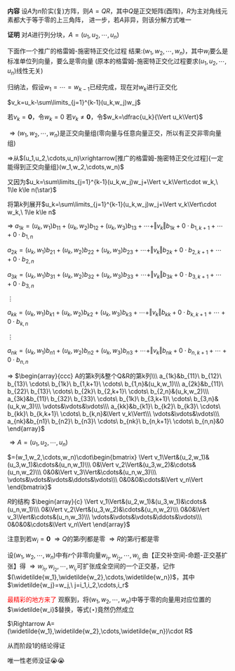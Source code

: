 **内容**
设$A$为$n$阶实(复)方阵，则$A=QR$，其中$Q$是正交矩阵(酉阵)，$R$为主对角线元素都大于等于零的上三角阵，
进一步，若$A$非异，则该分解方式唯一

**证明**
对$A$进行列分块，$A=(u_1,u_2,\cdots,u_n)$

下面作一个推广的格雷姆-施密特正交化过程
结果:$(w_1,w_2,\cdots,w_n)$，其中$w_i$要么是标准单位列向量，要么是零向量
(原本的格雷姆-施密特正交化过程要求$(u_1,u_2,\cdots,u_n)$线性无关)

归纳法，假设$w_1=\cdots=w_{k-1}$已经完成，现在对$w_k$进行正交化

$v_k=u_k-\sum\limits_{j=1}^{k-1}(u_k,w_j)w_j$

若$v_k=\mathbf0$，令$w_k=0$
若$v_k\neq\mathbf0$，令$w_k=\dfrac{u_k}{\Vert u_k\Vert}$

$\Rightarrow(w_1,w_2,\cdots,w_n)$是正交向量组(零向量与任意向量正交，所以有正交非零向量组)

$\Rightarrow$从$(u_1,u_2,\cdots,u_n)\xrightarrow[推广的格雷姆-施密特正交化过程]{一定能得到正交向量组}(w_1,w_2,\cdots,w_n)$

又因为$u_k=\sum\limits_{j=1}^{k-1}(u_k,w_j)w_j+\Vert v_k\Vert\cdot w_k,\ 1\le k\le n(\star)$

将第$k$列展开$u_k=\sum\limits_{j=1}^{k-1}(u_k,w_j)w_j+\Vert v_k\Vert\cdot w_k,\ 1\le k\le n$

$\Rightarrow$
$a_{1k}=(u_k,w_1)b_{11}+(u_k,w_2)b_{12}+(u_k,w_3)b_{13}+\cdots+\Vert v_k\Vert b_{1k}+0\cdot b_{1,k+1}+\cdots+0\cdot b_{1,n}$

$a_{2k}=(u_k,w_1)b_{21}+(u_k,w_2)b_{22}+(u_k,w_3)b_{23}+\cdots+\Vert v_k\Vert b_{2k}+0\cdot b_{2,k+1}+\cdots+0\cdot b_{2,n}$

$a_{3k}=(u_k,w_1)b_{31}+(u_k,w_2)b_{32}+(u_k,w_3)b_{33}+\cdots+\Vert v_k\Vert b_{3k}+0\cdot b_{3,k+1}+\cdots+0\cdot b_{3,n}$

$\vdots$

$a_{kk}=(u_k,w_1)b_{k1}+(u_k,w_2)b_{k2}+(u_k,w_3)b_{k3}+\cdots+\Vert v_k\Vert b_{kk}+0\cdot b_{k,k+1}+\cdots+0\cdot b_{k,n}$

$\vdots$

$a_{nk}=(u_k,w_1)b_{n1}+(u_k,w_2)b_{n2}+(u_k,w_3)b_{n3}+\cdots+\Vert v_k\Vert b_{nk}+0\cdot b_{n,k+1}+\cdots+0\cdot b_{n,n}$

$\Rightarrow$
$\begin{array}{ccc}
A的第k列&整个Q&R的第k列\\\
a_{1k}&b_{11}\ b_{12}\ b_{13}\ \cdots\ b_{1k}\ b_{1,k+1}\ \cdots\ b_{1,n}&(u_k,w_1)\\\
a_{2k}&b_{11}\ b_{22}\ b_{13}\ \cdots\ b_{2k}\ b_{2,k+1}\ \cdots\ b_{2,n}&(u_k,w_2)\\\
a_{3k}&b_{11}\ b_{32}\ b_{33}\ \cdots\ b_{1k}\ b_{3,k+1}\ \cdots\ b_{3,n}&(u_k,w_3)\\\
\vdots&\vdots&\vdots\\\
a_{kk}&b_{k1}\ b_{k2}\ b_{k3}\ \cdots\ b_{kk}\ b_{k,k+1}\ \cdots\ b_{k,n}&\Vert v_k\Vert\\\
\vdots&\vdots&\vdots\\\
a_{nk}&b_{n1}\ b_{n2}\ b_{n3}\ \cdots\ b_{nk}\ b_{n,k+1}\ \cdots\ b_{n,n}&0
\end{array}$

$\Rightarrow A=(u_1,u_2,\cdots,u_n)$

$=(w_1,w_2,\cdots,w_n)\cdot\begin{bmatrix}
\Vert v_1\Vert&(u_2,w_1)&(u_3,w_1)&\cdots&(u_n,w_1)\\\ 0&\Vert v_2\Vert&(u_3,w_2)&\cdots&(u_n,w_2)\\\ 0&0&\Vert v_3\Vert&\cdots&(u_n,w_3)\\\ \vdots&\vdots&\vdots&\ddots&\vdots\\\ 0&0&0&\cdots&\Vert v_n\Vert
\end{bmatrix}$

$R$的结构
$\begin{array}{c}
\Vert v_1\Vert&(u_2,w_1)&(u_3,w_1)&\cdots&(u_n,w_1)\\\ 
0&\Vert v_2\Vert&(u_3,w_2)&\cdots&(u_n,w_2)\\\ 
0&0&\Vert v_3\Vert&\cdots&(u_n,w_3)\\\ 
\vdots&\vdots&\vdots&\ddots&\vdots\\\
0&0&0&\cdots&\Vert v_n\Vert
\end{array}$

注意到若$w_i=\mathbf0$
$\Rightarrow Q$的第$i$列都是零
$\Rightarrow R$的第$i$行都是零

设$(w_1,w_2,\cdots,w_n)$中有$r$个非零向量$w_{i_1},w_{i_2},\cdots,w_{i_r}$
由【正交补空间-命题-正交基扩张】得
$\Rightarrow w_{i_1},w_{i_2},\cdots,w_{i_r}$可扩张成全空间的一个正交基，记作$(\widetilde{w_1},\widetilde{w_2},\cdots,\widetilde{w_n})$，其中$\widetilde{w_j}=w_j,\ j=i_1,i_2,\cdots,i_r$

<font color=red>最精彩的地方来了</font>
观察到，将$(w_1,w_2,\cdots,w_n)$中等于零的向量用对应位置的$\widetilde{w_i}$替换，等式$(\star)$竟然仍然成立

$\Rightarrow A=(\widetilde{w_1},\widetilde{w_2},\cdots,\widetilde{w_n})\cdot R$

从而阶段1的结论得证

唯一性老师没证😭😭
